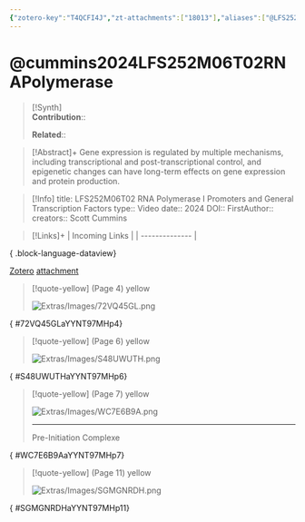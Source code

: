 ```yaml
---
{"zotero-key":"T4QCFI4J","zt-attachments":["18013"],"aliases":["@LFS252M06T02 RNA Polymerase I Promoters and General Transcription Factors"],"keywords":null,"FirstAuthor":"[[ Scott Cummins]]","tags":["source/video","Uni/LFS252"],"dg-publish":true,"permalink":"/sources/video/cummins2024-lfs-252-m06-t02-rna-polymerase/","dgPassFrontmatter":true}
---
```


# @cummins2024LFS252M06T02RNAPolymerase

>[!Synth]  
>**Contribution**::  
>  
>**Related**:: 
>  

> [!Abstract]+
> Gene expression is regulated by multiple mechanisms, including transcriptional and post-transcriptional control, and epigenetic changes can have long-term effects on gene expression and protein production.

> [!Info]
> title: LFS252M06T02 RNA Polymerase I Promoters and General Transcription Factors
> type:: Video 
> date:: 2024
> DOI:: 
> FirstAuthor:: 
> creators:: Scott Cummins

> [!Links]+
>  | Incoming Links |
> | -------------- |
> 
{ .block-language-dataview}


[Zotero](zotero://select/library/items/T4QCFI4J) [attachment](file:///Users/nathanmaxwell/Zotero/storage/YYNT97MH/LFS252M06T01.pdf)

> [!quote-yellow] (Page 4) yellow
> 
> ![Extras/Images/72VQ45GL.png](/img/user/Extras/Images/72VQ45GL.png)
>
{ #72VQ45GLaYYNT97MHp4}


> [!quote-yellow] (Page 6) yellow
> 
> ![Extras/Images/S48UWUTH.png](/img/user/Extras/Images/S48UWUTH.png)
>
{ #S48UWUTHaYYNT97MHp6}


> [!quote-yellow] (Page 7) yellow
> 
> ![Extras/Images/WC7E6B9A.png](/img/user/Extras/Images/WC7E6B9A.png)
> 
> ---
> Pre-Initiation Complexe
>
{ #WC7E6B9AaYYNT97MHp7}


> [!quote-yellow] (Page 11) yellow
> 
> ![Extras/Images/SGMGNRDH.png](/img/user/Extras/Images/SGMGNRDH.png)
>
{ #SGMGNRDHaYYNT97MHp11}

